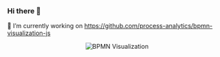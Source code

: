 ### Hi there 👋

🔭 I’m currently working on https://github.com/process-analytics/bpmn-visualization-js
<p align="center"> <img title="BPMN Visualization" src="https://github.com/process-analytics/bpmn-visualization-js/blob/master/docs/images/diagram-hacktoberfest-example.png"></p>


<!--
**csouchet/csouchet** is a ✨ _special_ ✨ repository because its `README.md` (this file) appears on your GitHub profile.

Here are some ideas to get you started:

- 🔭 I’m currently working on ...
- 🌱 I’m currently learning ...
- 👯 I’m looking to collaborate on ...
- 🤔 I’m looking for help with ...
- 💬 Ask me about ...
- 📫 How to reach me: ...
- 😄 Pronouns: ...
- ⚡ Fun fact: ...
-->
